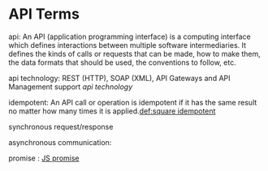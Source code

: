 # API Terms

api:
An API (application programming interface) is a computing interface which defines interactions between multiple software intermediaries. It defines the kinds of calls or requests that can be made, how to make them, the data formats that should be used, the conventions to follow, etc.


api technology: REST (HTTP), SOAP (XML), API Gateways and API Management support *api technology*

idempotent:
An API call or operation is idempotent if it has the same result no matter how many times it is applied.[def:square idempotent](https://developer.squareup.com/docs/working-with-apis/idempotency)

synchronous request/response

asynchronous communication:


promise : [JS promise](https://developer.mozilla.org/en-US/docs/Learn/JavaScript/Asynchronous/Promises)
